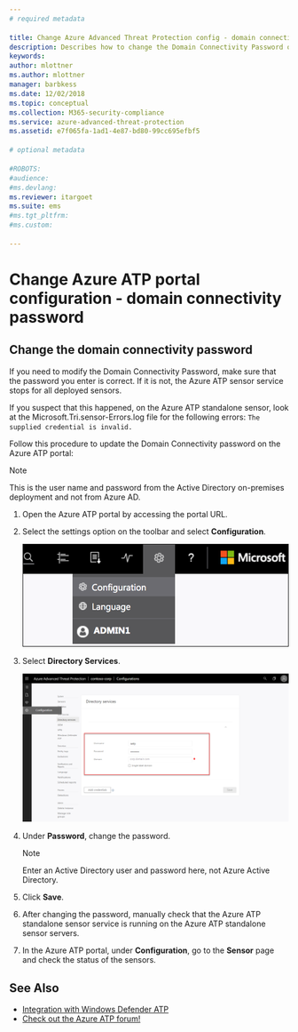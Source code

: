 ```yaml
---
# required metadata

title: Change Azure Advanced Threat Protection config - domain connectivity password | Microsoft Docs
description: Describes how to change the Domain Connectivity Password on the Azure ATP standalone sensor.
keywords:
author: mlottner
ms.author: mlottner
manager: barbkess
ms.date: 12/02/2018
ms.topic: conceptual
ms.collection: M365-security-compliance
ms.service: azure-advanced-threat-protection
ms.assetid: e7f065fa-1ad1-4e87-bd80-99cc695efbf5

# optional metadata

#ROBOTS:
#audience:
#ms.devlang:
ms.reviewer: itargoet
ms.suite: ems
#ms.tgt_pltfrm:
#ms.custom:

---
```




# Change Azure ATP portal configuration - domain connectivity password



## Change the domain connectivity password
If you need to modify the Domain Connectivity Password, make sure that the password you enter is correct. If it is not, the Azure ATP sensor service stops for all deployed sensors.

If you suspect that this happened, on the Azure ATP standalone sensor, look at the Microsoft.Tri.sensor-Errors.log file for the following errors:
`The supplied credential is invalid.`

Follow this procedure to update the Domain Connectivity password on the Azure ATP portal:

> [!NOTE]
> This is the user name and password from the Active Directory on-premises deployment and not from Azure AD.

1. Open the Azure ATP portal by accessing the portal URL.

2. Select the settings option on the toolbar and select **Configuration**.

   ![Azure ATP configuration settings icon](media/atp-config-menu.png)

3. Select **Directory Services**.

   ![Azure ATP standalone sensor change password image](media/directory-services.png)

4. Under **Password**, change the password.

   > [!NOTE]
   > Enter an Active Directory user and password here, not Azure Active Directory.

5. Click **Save**.

6. After changing the password, manually check that the Azure ATP standalone sensor service is running on the Azure ATP standalone sensor servers.

7. In the Azure ATP portal, under **Configuration**, go to the **Sensor** page and check the status of the sensors.

## See Also

- [Integration with Windows Defender ATP](integrate-wd-atp.md)
- [Check out the Azure ATP forum!](https://aka.ms/azureatpcommunity)
